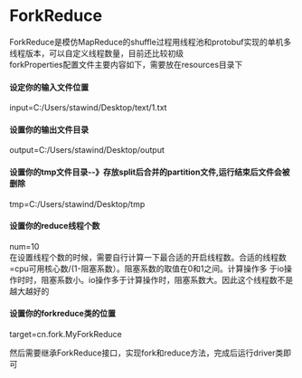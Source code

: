 # ForkReduce
ForkReduce是模仿MapReduce的shuffle过程用线程池和protobuf实现的单机多线程版本，可以自定义线程数量，目前还比较初级  
forkProperties配置文件主要内容如下，需要放在resources目录下 
#### 设定你的输入文件位置  
input=C:/Users/stawind/Desktop/text/1.txt  
#### 设置你的输出文件目录  
output=C:/Users/stawind/Desktop/output  
#### 设置你的tmp文件目录--》存放split后合并的partition文件,运行结束后文件会被删除  
tmp=C:/Users/stawind/Desktop/tmp  
#### 设置你的reduce线程个数  
num=10  
在设置线程个数的时候，需要自行计算一下最合适的开启线程数。合适的线程数=cpu可用核心数/(1-阻塞系数）。阻塞系数的取值在0和1之间。计算操作多
于io操作时时，阻塞系数小。io操作多于计算操作时，阻塞系数大。因此这个线程数不是越大越好的
#### 设置你的forkreduce类的位置  
target=cn.fork.MyForkReduce  
  
然后需要继承ForkReduce接口，实现fork和reduce方法，完成后运行driver类即可
